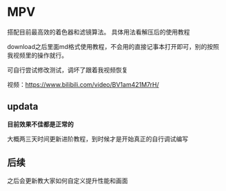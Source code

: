 # MPV

搭配目前最高效的着色器和滤镜算法。
具体用法看解压后的使用教程

download之后里面md格式使用教程，不会用的直接记事本打开即可，别的按照我视频里的操作就行。

可自行尝试修改测试，调坏了跟着我视频恢复

视频：https://www.bilibili.com/video/BV1am421M7rH/

## updata

**目前效果不佳都是正常的**

大概两三天时间更新进阶教程，到时候才是开始真正的自行调试编写

## 后续

之后会更新教大家如何自定义提升性能和画面
